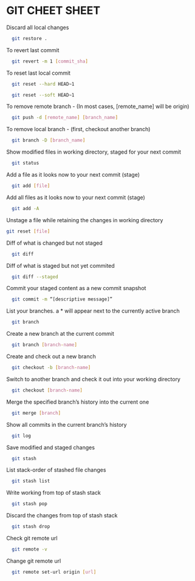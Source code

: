 <h1>GIT CHEET SHEET</h1>

Discard all local changes

```sh
  git restore .
```

To revert last commit

```sh
  git revert -m 1 [commit_sha]
```

To reset last local commit

```sh
  git reset --hard HEAD~1
```

```sh
  git reset --soft HEAD~1
```

To remove remote branch - (In most cases, [remote_name] will be origin)

```sh
  git push -d [remote_name] [branch_name]
```

To remove local branch - (first, checkout another branch)

```sh
  git branch -D [branch_name]
```

Show modified files in working directory, staged for your next commit

```sh
  git status
```

Add a file as it looks now to your next commit (stage)

```sh
  git add [file]
```

Add all files as it looks now to your next commit (stage)

```sh
  git add -A
```

Unstage a file while retaining the changes in working directory

```sh
git reset [file]
```

Diff of what is changed but not staged

```sh
  git diff
```

Diff of what is staged but not yet commited

```sh
  git diff --staged
```

Commit your staged content as a new commit snapshot

```sh
  git commit -m “[descriptive message]”
```

List your branches. a \* will appear next to the currently active branch

```sh
  git branch
```

Create a new branch at the current commit

```sh
  git branch [branch-name]
```

Create and check out a new branch

```sh
  git checkout -b [branch-name]
```

Switch to another branch and check it out into your working directory

```sh
  git checkout [branch-name]
```

Merge the specified branch’s history into the current one

```sh
  git merge [branch]
```

Show all commits in the current branch’s history

```sh
  git log
```

Save modified and staged changes

```sh
  git stash
```

List stack-order of stashed file changes

```sh
  git stash list
```

Write working from top of stash stack

```sh
  git stash pop
```

Discard the changes from top of stash stack

```sh
  git stash drop
```

Check git remote url

```sh
  git remote -v
```

Change git remote url

```sh
  git remote set-url origin [url]

```
